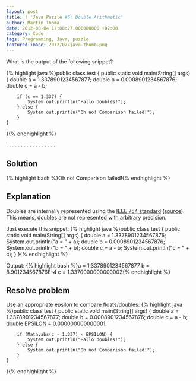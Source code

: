 ```yaml
---
layout: post
title: ! 'Java Puzzle #6: Double Arithmetic'
author: Martin Thoma
date: 2012-08-04 17:00:27.000000000 +02:00
category: Code
tags: Programming, Java, puzzle
featured_image: 2012/07/java-thumb.png
---
```

What is the output of the following snippet?

{% highlight java %}public class test {
    public static void main(String[] args) {
        double a = 1.3378901234567877;
        double b = 0.0008901234567876;
        double c = a - b;

        if (c == 1.337) {
            System.out.println("Hallo doubles!");
        } else {
            System.out.println("Oh no! Comparison failed!");
        }
    }
}{% endhighlight %}

.
.
.
.
.
.
.
.
.
.
.
.
.
.
.
.
.
<h2>Solution</h2>
{% highlight bash %}Oh no! Comparison failed!{% endhighlight %}

<h2>Explanation</h2>
Doubles are internally represented using the <a href="http://en.wikipedia.org/wiki/IEEE_floating_point">IEEE 754 standard</a> (<a href="http://docs.oracle.com/javase/specs/jls/se7/html/jls-4.html">source</a>).
This means, doubles are not represented with arbitrary precision.

Just execute this snippet:
{% highlight java %}public class test {
    public static void main(String[] args) {
        double a = 1.3378901234567876;
        System.out.println("a = " + a);
        double b = 0.0008901234567876;
        System.out.println("b = " + b);
        double c = a - b;
        System.out.println("c = " + c);
    }
}{% endhighlight %}

Output:
{% highlight bash %}a = 1.3378901234567877
b = 8.901234567876E-4
c = 1.3370000000000002{% endhighlight %}

<h2>Resolve problem</h2>
Use an appropriate epsilon to compare floats/doubles:
{% highlight java %}public class test {
    public static void main(String[] args) {
        double a       = 1.3378901234567877;
        double b       = 0.0008901234567876;
        double c       = a - b;
        double EPSILON = 0.000000000000001;

        if (Math.abs(c - 1.337) < EPSILON) {
            System.out.println("Hallo doubles!");
        } else {
            System.out.println("Oh no! Comparison failed!");
        }
    }
}{% endhighlight %}
